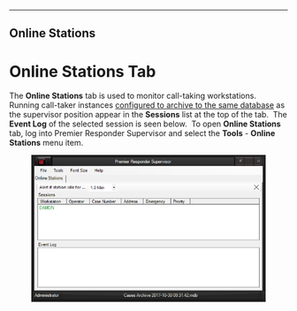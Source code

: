   ---------------------
  **Online Stations**
  ---------------------

# Online Stations Tab

The **Online Stations** tab is used to monitor call-taking
workstations.  Running call-taker instances [configured to archive to
the same database](<Archiving Calls.md>) as the supervisor position
appear in the **Sessions** list at the top of the tab.  The **Event
Log** of the selected session is seen below.  To open **Online
Stations** tab, log into Premier Responder Supervisor and select the
**Tools** - **Online Stations** menu item.

<figure><img src=".gitbook/assets/Online Stations_files/image001.png" alt=""><figcaption></figcaption></figure> 
